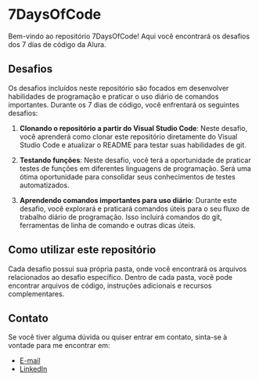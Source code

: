 # 7DaysOfCode

Bem-vindo ao repositório 7DaysOfCode! Aqui você encontrará os desafios dos 7 dias de código da Alura.

## Desafios

Os desafios incluídos neste repositório são focados em desenvolver habilidades de programação e praticar o uso diário de comandos importantes. Durante os 7 dias de código, você enfrentará os seguintes desafios:

1. **Clonando o repositório a partir do Visual Studio Code**: Neste desafio, você aprenderá como clonar este repositório diretamente do Visual Studio Code e atualizar o README para testar suas habilidades de git.

2. **Testando funções**: Neste desafio, você terá a oportunidade de praticar testes de funções em diferentes linguagens de programação. Será uma ótima oportunidade para consolidar seus conhecimentos de testes automatizados.

3. **Aprendendo comandos importantes para uso diário**: Durante este desafio, você explorará e praticará comandos úteis para o seu fluxo de trabalho diário de programação. Isso incluirá comandos do git, ferramentas de linha de comando e outras dicas úteis.

## Como utilizar este repositório

Cada desafio possui sua própria pasta, onde você encontrará os arquivos relacionados ao desafio específico. Dentro de cada pasta, você pode encontrar arquivos de código, instruções adicionais e recursos complementares.

## Contato

Se você tiver alguma dúvida ou quiser entrar em contato, sinta-se à vontade para me encontrar em:

- [E-mail](diogoodev@gmail.com)
- [LinkedIn](https://www.linkedin.com/in/diogomouraa)

